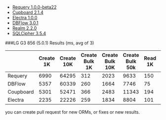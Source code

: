 * [Requery 1.0.0-beta22][1]
* [Cupboard 2.1.4][2]
* [Electra 1.0.0][3]
* [DBFlow 3.0.1][4]
* [Realm 2.2.0][5]
* [SQLCipher 3.5.4][6]

###LG G3 856 (5.0.1) Results (ms, avg of 3)

|           | Create 1K | Create 10K | Create Bulk 1K | Create Bulk 10K | Create Bulk 50k | Read 1K | Read 10K | Read 50k |
|-----------|-----------|------------|----------------|-----------------|-----------------|---------|----------|----------|
| Requery   | 6990      | 64295      | 312            | 2023            | 9633            | 150     | 2446     | 15008    |
| DBFlow    | 5357      | 60339      | 260            | 1664            | 7746            | 75      | 1042     | 10662    |
| Coupboard | 5301      | 52471      | 366            | 2483            | 11343           | 194     | 1582     | 12071    |
| Electra   | 2235      | 22226      | 259            | 1834            | 8804            | 101     | 948      | 7798     |

[1]: https://github.com/requery/requery
[2]: https://bitbucket.org/littlerobots/cupboard
[3]: https://bitbucket.org/txdrive/electra
[4]: https://github.com/Raizlabs/DBFlow
[5]: https://realm.io/docs/java/2.2.0/
[6]: https://www.zetetic.net/sqlcipher/sqlcipher-for-android/

you can create pull request for new ORMs, or fixes or new results.
